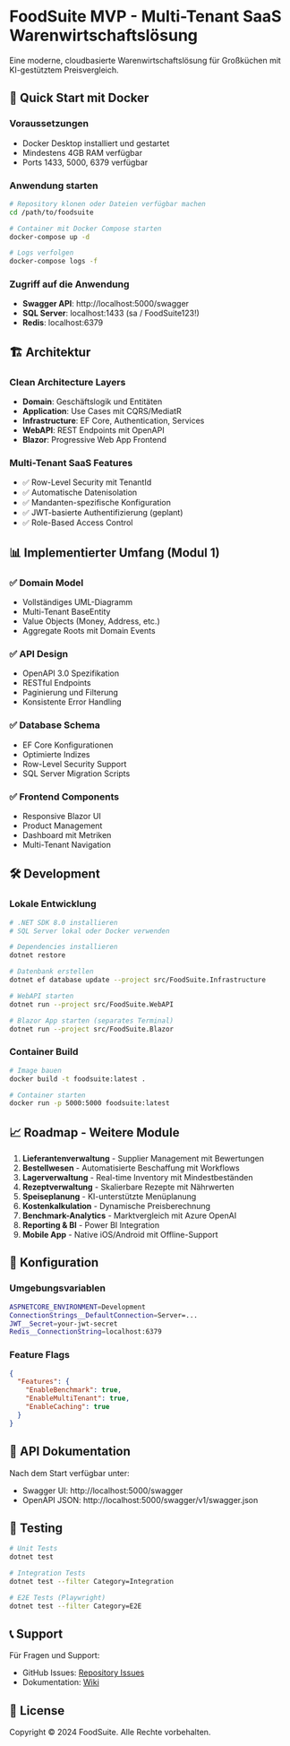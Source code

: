 # FoodSuite MVP - Multi-Tenant SaaS Warenwirtschaftslösung

Eine moderne, cloudbasierte Warenwirtschaftslösung für Großküchen mit KI-gestütztem Preisvergleich.

## 🚀 Quick Start mit Docker

### Voraussetzungen
- Docker Desktop installiert und gestartet
- Mindestens 4GB RAM verfügbar
- Ports 1433, 5000, 6379 verfügbar

### Anwendung starten

```bash
# Repository klonen oder Dateien verfügbar machen
cd /path/to/foodsuite

# Container mit Docker Compose starten
docker-compose up -d

# Logs verfolgen
docker-compose logs -f
```

### Zugriff auf die Anwendung

- **Swagger API**: http://localhost:5000/swagger
- **SQL Server**: localhost:1433 (sa / FoodSuite123!)
- **Redis**: localhost:6379

## 🏗️ Architektur

### Clean Architecture Layers
- **Domain**: Geschäftslogik und Entitäten
- **Application**: Use Cases mit CQRS/MediatR
- **Infrastructure**: EF Core, Authentication, Services
- **WebAPI**: REST Endpoints mit OpenAPI
- **Blazor**: Progressive Web App Frontend

### Multi-Tenant SaaS Features
- ✅ Row-Level Security mit TenantId
- ✅ Automatische Datenisolation
- ✅ Mandanten-spezifische Konfiguration
- ✅ JWT-basierte Authentifizierung (geplant)
- ✅ Role-Based Access Control

## 📊 Implementierter Umfang (Modul 1)

### ✅ Domain Model
- Vollständiges UML-Diagramm
- Multi-Tenant BaseEntity
- Value Objects (Money, Address, etc.)
- Aggregate Roots mit Domain Events

### ✅ API Design
- OpenAPI 3.0 Spezifikation
- RESTful Endpoints
- Paginierung und Filterung
- Konsistente Error Handling

### ✅ Database Schema
- EF Core Konfigurationen
- Optimierte Indizes
- Row-Level Security Support
- SQL Server Migration Scripts

### ✅ Frontend Components
- Responsive Blazor UI
- Product Management
- Dashboard mit Metriken
- Multi-Tenant Navigation

## 🛠️ Development

### Lokale Entwicklung

```bash
# .NET SDK 8.0 installieren
# SQL Server lokal oder Docker verwenden

# Dependencies installieren
dotnet restore

# Datenbank erstellen
dotnet ef database update --project src/FoodSuite.Infrastructure

# WebAPI starten
dotnet run --project src/FoodSuite.WebAPI

# Blazor App starten (separates Terminal)
dotnet run --project src/FoodSuite.Blazor
```

### Container Build

```bash
# Image bauen
docker build -t foodsuite:latest .

# Container starten
docker run -p 5000:5000 foodsuite:latest
```

## 📈 Roadmap - Weitere Module

1. **Lieferantenverwaltung** - Supplier Management mit Bewertungen
2. **Bestellwesen** - Automatisierte Beschaffung mit Workflows
3. **Lagerverwaltung** - Real-time Inventory mit Mindestbeständen
4. **Rezeptverwaltung** - Skalierbare Rezepte mit Nährwerten
5. **Speiseplanung** - KI-unterstützte Menüplanung
6. **Kostenkalkulation** - Dynamische Preisberechnung
7. **Benchmark-Analytics** - Marktvergleich mit Azure OpenAI
8. **Reporting & BI** - Power BI Integration
9. **Mobile App** - Native iOS/Android mit Offline-Support

## 🔧 Konfiguration

### Umgebungsvariablen

```bash
ASPNETCORE_ENVIRONMENT=Development
ConnectionStrings__DefaultConnection=Server=...
JWT__Secret=your-jwt-secret
Redis__ConnectionString=localhost:6379
```

### Feature Flags

```json
{
  "Features": {
    "EnableBenchmark": true,
    "EnableMultiTenant": true,
    "EnableCaching": true
  }
}
```

## 📝 API Dokumentation

Nach dem Start verfügbar unter:
- Swagger UI: http://localhost:5000/swagger
- OpenAPI JSON: http://localhost:5000/swagger/v1/swagger.json

## 🧪 Testing

```bash
# Unit Tests
dotnet test

# Integration Tests
dotnet test --filter Category=Integration

# E2E Tests (Playwright)
dotnet test --filter Category=E2E
```

## 📞 Support

Für Fragen und Support:
- GitHub Issues: [Repository Issues](https://github.com/your-org/foodsuite/issues)
- Dokumentation: [Wiki](https://github.com/your-org/foodsuite/wiki)

## 📄 License

Copyright © 2024 FoodSuite. Alle Rechte vorbehalten.